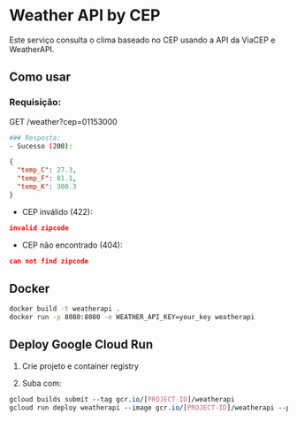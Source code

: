 # Weather API by CEP

Este serviço consulta o clima baseado no CEP usando a API da ViaCEP e WeatherAPI.

## Como usar

### Requisição:

GET /weather?cep=01153000

```bash
### Resposta:
- Sucesso (200):

```
```json
{
  "temp_C": 27.3,
  "temp_F": 81.1,
  "temp_K": 300.3
}
```

- CEP inválido (422):
  
```json
invalid zipcode
```

- CEP não encontrado (404):

```json
can not find zipcode
```

## Docker

```bash
docker build -t weatherapi .
docker run -p 8080:8080 -e WEATHER_API_KEY=your_key weatherapi
```

## Deploy Google Cloud Run

1. Crie projeto e container registry

2. Suba com:

```css
gcloud builds submit --tag gcr.io/[PROJECT-ID]/weatherapi
gcloud run deploy weatherapi --image gcr.io/[PROJECT-ID]/weatherapi --platform managed
```
